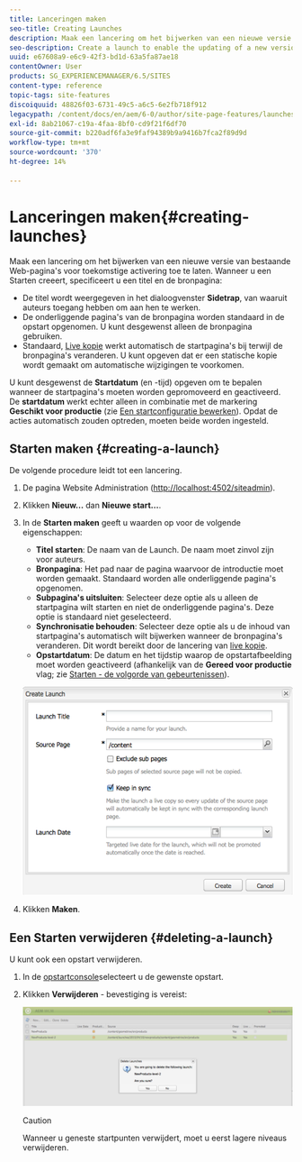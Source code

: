 ```yaml
---
title: Lanceringen maken
seo-title: Creating Launches
description: Maak een lancering om het bijwerken van een nieuwe versie van bestaande Web-pagina's voor toekomstige activering toe te laten. Wanneer u een Starten creeert, specificeert u een titel en de bronpagina.
seo-description: Create a launch to enable the updating of a new version of existing web pages for future activation. When you create a Launch, you specify a title and the source page.
uuid: e67608a9-e6c9-42f3-bd1d-63a5fa87ae18
contentOwner: User
products: SG_EXPERIENCEMANAGER/6.5/SITES
content-type: reference
topic-tags: site-features
discoiquuid: 48826f03-6731-49c5-a6c5-6e2fb718f912
legacypath: /content/docs/en/aem/6-0/author/site-page-features/launches
exl-id: 8ab21067-c19a-4faa-8bf0-cd9f21f6df70
source-git-commit: b220adf6fa3e9faf94389b9a9416b7fca2f89d9d
workflow-type: tm+mt
source-wordcount: '370'
ht-degree: 14%

---
```


# Lanceringen maken{#creating-launches}

Maak een lancering om het bijwerken van een nieuwe versie van bestaande Web-pagina&#39;s voor toekomstige activering toe te laten. Wanneer u een Starten creeert, specificeert u een titel en de bronpagina:

* De titel wordt weergegeven in het dialoogvenster **Sidetrap**, van waaruit auteurs toegang hebben om aan hen te werken.
* De onderliggende pagina&#39;s van de bronpagina worden standaard in de opstart opgenomen. U kunt desgewenst alleen de bronpagina gebruiken.
* Standaard, [Live kopie](/help/sites-administering/msm.md) werkt automatisch de startpagina&#39;s bij terwijl de bronpagina&#39;s veranderen. U kunt opgeven dat er een statische kopie wordt gemaakt om automatische wijzigingen te voorkomen.

U kunt desgewenst de **Startdatum** (en -tijd) opgeven om te bepalen wanneer de startpagina&#39;s moeten worden gepromoveerd en geactiveerd. De **startdatum** werkt echter alleen in combinatie met de markering **Geschikt voor productie** (zie [Een startconfiguratie bewerken](/help/sites-classic-ui-authoring/classic-launches-editing.md#editing-a-launch-configuration)). Opdat de acties automatisch zouden optreden, moeten beide worden ingesteld.

## Starten maken {#creating-a-launch}

De volgende procedure leidt tot een lancering.

1. De pagina Website Administration ([http://localhost:4502/siteadmin](http://localhost:4502/siteadmin)).
1. Klikken **Nieuw...** dan **Nieuwe start...**.
1. In de **Starten maken** geeft u waarden op voor de volgende eigenschappen:

   * **Titel starten**: De naam van de Launch. De naam moet zinvol zijn voor auteurs.
   * **Bronpagina**: Het pad naar de pagina waarvoor de introductie moet worden gemaakt. Standaard worden alle onderliggende pagina&#39;s opgenomen.
   * **Subpagina&#39;s uitsluiten**: Selecteer deze optie als u alleen de startpagina wilt starten en niet de onderliggende pagina&#39;s. Deze optie is standaard niet geselecteerd.
   * **Synchronisatie behouden**: Selecteer deze optie als u de inhoud van startpagina&#39;s automatisch wilt bijwerken wanneer de bronpagina&#39;s veranderen. Dit wordt bereikt door de lancering van [live kopie](/help/sites-administering/msm.md).
   * **Opstartdatum**: De datum en het tijdstip waarop de opstartafbeelding moet worden geactiveerd (afhankelijk van de **Gereed voor productie** vlag; zie [Starten - de volgorde van gebeurtenissen](/help/sites-authoring/launches.md#launches-the-order-of-events)).

   ![chlimage_1-99](assets/chlimage_1-99a.png)

1. Klikken **Maken**.

## Een Starten verwijderen {#deleting-a-launch}

U kunt ook een opstart verwijderen.

1. In de [opstartconsole](/help/sites-classic-ui-authoring/classic-launches.md)selecteert u de gewenste opstart.
1. Klikken **Verwijderen** - bevestiging is vereist:

   ![chlimage_1-100](assets/chlimage_1-100a.png)

   >[!CAUTION]
   >
   >Wanneer u geneste startpunten verwijdert, moet u eerst lagere niveaus verwijderen.
